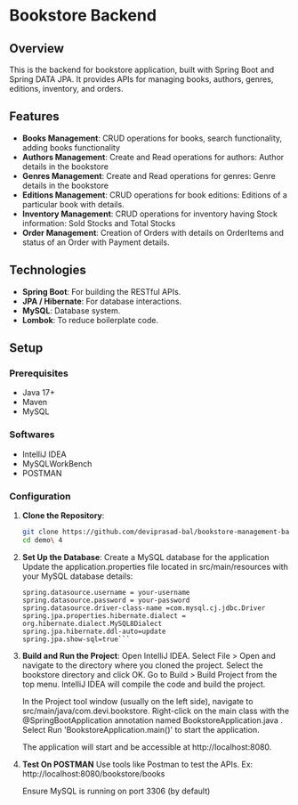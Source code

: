 # Bookstore Backend

## Overview
This is the backend for bookstore application, built with Spring Boot and Spring DATA JPA. It provides APIs for managing books, authors, genres, editions, inventory, and  orders.

## Features
- **Books Management**: CRUD operations for books, search functionality, adding books functionality
- **Authors Management**: Create and Read operations for authors: Author details in the bookstore
- **Genres Management**: Create and Read operations for genres: Genre details in the bookstore
- **Editions Management**: CRUD operations for book editions: Editions of a particular book with details.
- **Inventory Management**: CRUD operations for inventory having Stock information: Sold Stocks and Total Stocks
- **Order Management**: Creation of Orders with details on OrderItems and status of an Order with Payment details.

## Technologies
- **Spring Boot**: For building the RESTful APIs.
- **JPA / Hibernate**: For database interactions.
- **MySQL**: Database system.
- **Lombok**: To reduce boilerplate code.

## Setup

### Prerequisites
- Java 17+
- Maven
- MySQL

### Softwares
- IntelliJ IDEA
- MySQLWorkBench
- POSTMAN

### Configuration

1. **Clone the Repository**:
   ```bash
   git clone https://github.com/deviprasad-bal/bookstore-management-backend.git
   cd demo\ 4
   ```

2. **Set Up the Database**:
    Create a MySQL database for the application
    Update the application.properties file located in src/main/resources with your MySQL database details:


    ```spring.datasource.url = jdbc:mysql://localhost:3306/bookstore
    spring.datasource.username = your-username
    spring.datasource.password = your-password
    spring.datasource.driver-class-name =com.mysql.cj.jdbc.Driver
    spring.jpa.properties.hibernate.dialect = org.hibernate.dialect.MySQL8Dialect
    spring.jpa.hibernate.ddl-auto=update
    spring.jpa.show-sql=true```

3. **Build and Run the Project**:
    Open IntelliJ IDEA.
    Select File > Open and navigate to the directory where you cloned the project.
    Select the bookstore directory and click OK.
    Go to Build > Build Project from the top menu. IntelliJ IDEA will compile the code and build the project.

    In the Project tool window (usually on the left side), navigate to src/main/java/com.devi.bookstore.
    Right-click on the main class with the @SpringBootApplication annotation named BookstoreApplication.java .
    Select Run 'BookstoreApplication.main()' to start the application.

    The application will start and be accessible at http://localhost:8080.

4. **Test On POSTMAN**
    Use tools like Postman to test the APIs.
    Ex: http://localhost:8080/bookstore/books

    Ensure MySQL is running on port 3306 (by default)


